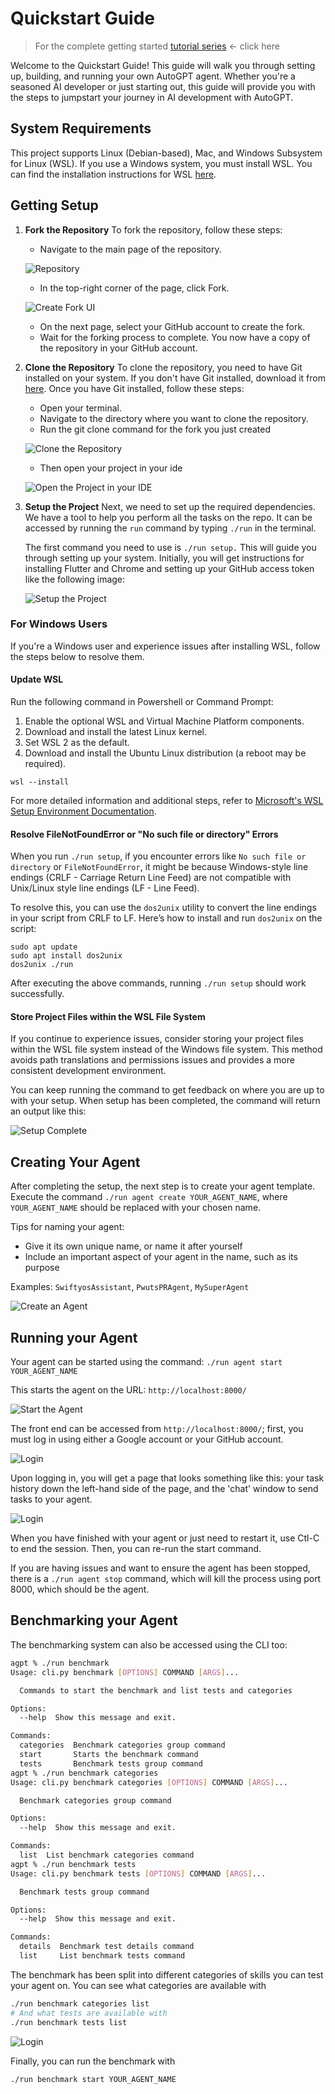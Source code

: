 # Quickstart Guide

> For the complete getting started [tutorial series](https://aiedge.medium.com/autogpt-forge-e3de53cc58ec) <- click here

Welcome to the Quickstart Guide! This guide will walk you through setting up, building, and running your own AutoGPT agent. Whether you're a seasoned AI developer or just starting out, this guide will provide you with the steps to jumpstart your journey in AI development with AutoGPT.

## System Requirements

This project supports Linux (Debian-based), Mac, and Windows Subsystem for Linux (WSL). If you use a Windows system, you must install WSL. You can find the installation instructions for WSL [here](https://learn.microsoft.com/en-us/windows/wsl/).


## Getting Setup
1. **Fork the Repository**
   To fork the repository, follow these steps:
   - Navigate to the main page of the repository.

   ![Repository](docs/content/imgs/quickstart/001_repo.png)
   - In the top-right corner of the page, click Fork.

   ![Create Fork UI](docs/content/imgs/quickstart/002_fork.png)
   - On the next page, select your GitHub account to create the fork.
   - Wait for the forking process to complete. You now have a copy of the repository in your GitHub account.

2. **Clone the Repository**
   To clone the repository, you need to have Git installed on your system. If you don't have Git installed, download it from [here](https://git-scm.com/downloads). Once you have Git installed, follow these steps:
   - Open your terminal.
   - Navigate to the directory where you want to clone the repository.
   - Run the git clone command for the fork you just created

   ![Clone the Repository](docs/content/imgs/quickstart/003_clone.png)

   - Then open your project in your ide

   ![Open the Project in your IDE](docs/content/imgs/quickstart/004_ide.png)

4. **Setup the Project**
    Next, we need to set up the required dependencies. We have a tool to help you perform all the tasks on the repo.
    It can be accessed by running the `run` command by typing `./run` in the terminal.

    The first command you need to use is `./run setup.` This will guide you through setting up your system.
    Initially, you will get instructions for installing Flutter and Chrome and setting up your GitHub access token like the following image:
    
    ![Setup the Project](docs/content/imgs/quickstart/005_setup.png)

### For Windows Users

If you're a Windows user and experience issues after installing WSL, follow the steps below to resolve them. 

#### Update WSL 
Run the following command in Powershell or Command Prompt:
1. Enable the optional WSL and Virtual Machine Platform components.
2. Download and install the latest Linux kernel.
3. Set WSL 2 as the default.
4. Download and install the Ubuntu Linux distribution (a reboot may be required).

```shell
wsl --install
```

For more detailed information and additional steps, refer to [Microsoft's WSL Setup Environment Documentation](https://learn.microsoft.com/en-us/windows/wsl/setup/environment).

#### Resolve FileNotFoundError or "No such file or directory" Errors
When you run `./run setup`, if you encounter errors like `No such file or directory` or `FileNotFoundError`, it might be because Windows-style line endings (CRLF - Carriage Return Line Feed) are not compatible with Unix/Linux style line endings (LF - Line Feed).

To resolve this, you can use the `dos2unix` utility to convert the line endings in your script from CRLF to LF. Here’s how to install and run `dos2unix` on the script:

```shell
sudo apt update
sudo apt install dos2unix
dos2unix ./run
```

After executing the above commands, running `./run setup` should work successfully. 

#### Store Project Files within the WSL File System
If you continue to experience issues, consider storing your project files within the WSL file system instead of the Windows file system. This method avoids path translations and permissions issues and provides a more consistent development environment.

You can keep running the command to get feedback on where you are up to with your setup. 
When setup has been completed, the command will return an output like this:

![Setup Complete](docs/content/imgs/quickstart/006_setup_complete.png)

## Creating Your Agent

After completing the setup, the next step is to create your agent template.
Execute the command `./run agent create YOUR_AGENT_NAME`, where `YOUR_AGENT_NAME` should be replaced with your chosen name.

Tips for naming your agent:
* Give it its own unique name, or name it after yourself
* Include an important aspect of your agent in the name, such as its purpose

Examples: `SwiftyosAssistant`, `PwutsPRAgent`, `MySuperAgent`

![Create an Agent](docs/content/imgs/quickstart/007_create_agent.png)

## Running your Agent

Your agent can be started using the command: `./run agent start YOUR_AGENT_NAME`

This starts the agent on the URL: `http://localhost:8000/`

![Start the Agent](docs/content/imgs/quickstart/009_start_agent.png)

The front end can be accessed from `http://localhost:8000/`; first, you must log in using either a Google account or your GitHub account.

![Login](docs/content/imgs/quickstart/010_login.png)

Upon logging in, you will get a page that looks something like this: your task history down the left-hand side of the page, and the 'chat' window to send tasks to your agent.

![Login](docs/content/imgs/quickstart/011_home.png)

When you have finished with your agent or just need to restart it, use Ctl-C to end the session. Then, you can re-run the start command.

If you are having issues and want to ensure the agent has been stopped, there is a `./run agent stop` command, which will kill the process using port 8000, which should be the agent. 

## Benchmarking your Agent

The benchmarking system can also be accessed using the CLI too:

```bash
agpt % ./run benchmark
Usage: cli.py benchmark [OPTIONS] COMMAND [ARGS]...

  Commands to start the benchmark and list tests and categories

Options:
  --help  Show this message and exit.

Commands:
  categories  Benchmark categories group command
  start       Starts the benchmark command
  tests       Benchmark tests group command
agpt % ./run benchmark categories     
Usage: cli.py benchmark categories [OPTIONS] COMMAND [ARGS]...

  Benchmark categories group command

Options:
  --help  Show this message and exit.

Commands:
  list  List benchmark categories command
agpt % ./run benchmark tests      
Usage: cli.py benchmark tests [OPTIONS] COMMAND [ARGS]...

  Benchmark tests group command

Options:
  --help  Show this message and exit.

Commands:
  details  Benchmark test details command
  list     List benchmark tests command
```

The benchmark has been split into different categories of skills you can test your agent on. You can see what categories are available with
```bash
./run benchmark categories list
# And what tests are available with
./run benchmark tests list
```

![Login](docs/content/imgs/quickstart/012_tests.png)


Finally, you can run the benchmark with

```bash
./run benchmark start YOUR_AGENT_NAME

```

>
